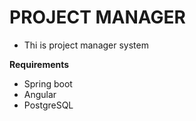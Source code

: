 # PROJECT MANAGER

* Thi is project manager system

**Requirements**
- Spring boot
- Angular 
- PostgreSQL
